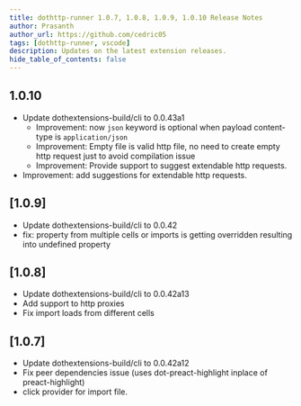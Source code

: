 ```yaml
---
title: dothttp-runner 1.0.7, 1.0.8, 1.0.9, 1.0.10 Release Notes
author: Prasanth
author_url: https://github.com/cedric05
tags: [dothttp-runner, vscode]
description: Updates on the latest extension releases.
hide_table_of_contents: false
---
```



## 1.0.10
- Update dothextensions-build/cli to 0.0.43a1
    - Improvement: now `json` keyword is optional when payload content-type is `application/json` 
    - Improvement:  Empty file is valid http file, no need to create empty http request just to avoid compilation issue
    - Improvement: Provide support to suggest extendable http requests.
- Improvement: add suggestions for extendable http requests.


## [1.0.9]
- Update dothextensions-build/cli to 0.0.42
-   fix: property from multiple cells or imports is getting overridden resulting into undefined property

## [1.0.8]
- Update dothextensions-build/cli to 0.0.42a13
- Add support to http proxies
- Fix import loads from different cells

## [1.0.7]
- Update dothextensions-build/cli to 0.0.42a12
- Fix peer dependencies issue (uses dot-preact-highlight inplace of preact-highlight)
- click provider for import file.

